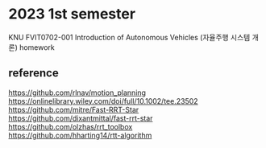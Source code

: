 # 2023 1st semester
KNU FVIT0702-001 Introduction of Autonomous Vehicles (자율주행 시스템 개론) homework

## reference
https://github.com/rlnav/motion_planning <br>
https://onlinelibrary.wiley.com/doi/full/10.1002/tee.23502 <br>
https://github.com/mitre/Fast-RRT-Star <br>
https://github.com/dixantmittal/fast-rrt-star <br>
https://github.com/olzhas/rrt_toolbox <br>
https://github.com/hharting14/rtt-algorithm
